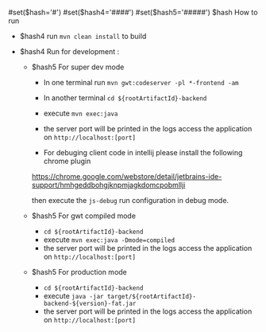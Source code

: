 #set($hash='#')
#set($hash4='####')
#set($hash5='#####')
$hash How to run

- $hash4 run `mvn clean install` to build

- $hash4 Run for development :

  - $hash5 For super dev mode 
  
    - In one terminal run `mvn gwt:codeserver -pl *-frontend -am`
    
    - In another terminal `cd ${rootArtifactId}-backend`
    - execute `mvn exec:java`
    - the server port will be printed in the logs access the application on `http://localhost:[port]`
    
    - For debuging client code in intellij please install the following chrome plugin
    
    https://chrome.google.com/webstore/detail/jetbrains-ide-support/hmhgeddbohgjknpmjagkdomcpobmllji
    
    then execute the `js-debug` run configuration in debug mode. 

  - $hash5 For gwt compiled mode 
  
    - `cd ${rootArtifactId}-backend`
    - execute `mvn exec:java -Dmode=compiled`
    - the server port will be printed in the logs access the application on `http://localhost:[port]`

  - $hash5 For production mode 
  
    - `cd ${rootArtifactId}-backend`
    - execute `java -jar target/${rootArtifactId}-backend-${version}-fat.jar`
    - the server port will be printed in the logs access the application on `http://localhost:[port]`

